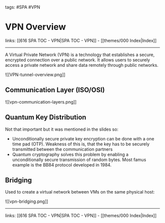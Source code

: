 tags: #SPA #VPN 
 
# VPN Overview

links: [[616 SPA TOC - VPN|SPA TOC - VPN]] - [[themes/000 Index|Index]]

---

A Virtual Private Network (VPN) is a technology that establishes a secure, encrypted connection over a public network. It allows users to securely access a private network and share data remotely through public networks.

![[VPN-tunnel-overview.png]]

## Communication Layer (ISO/OSI)

 ![[vpn-communication-layers.png]]

## Quantum Key Distribution

Not that important but it was mentioned in the slides so:

- Unconditionally secure private key encryption can be done with a one time pad (OTP). Weakness of this is, that the key has to be securely transmitted between the communication partners
- Quantum cryptography solves this problem by enabling a unconditionally secure transmission of random bytes. Most famus example is the BB84 protocol developed in 1984.

## Bridging

Used to create a virtual network between VMs on the same physical host:

![[vpn-bridging.png]]

---
links: [[616 SPA TOC - VPN|SPA TOC - VPN]] - [[themes/000 Index|Index]]